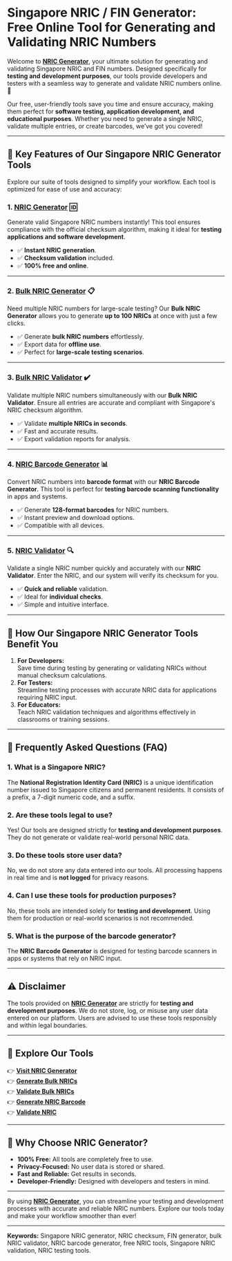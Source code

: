 # **Singapore NRIC / FIN Generator: Free Online Tool for Generating and Validating NRIC Numbers**

Welcome to **[NRIC Generator](https://nricgenerator.com/)**, your ultimate solution for generating and validating Singapore NRIC and FIN numbers. Designed specifically for **testing and development purposes**, our tools provide developers and testers with a seamless way to generate and validate NRIC numbers online. 🚀

Our free, user-friendly tools save you time and ensure accuracy, making them perfect for **software testing, application development, and educational purposes**. Whether you need to generate a single NRIC, validate multiple entries, or create barcodes, we’ve got you covered!

---

## **🌟 Key Features of Our Singapore NRIC Generator Tools**

Explore our suite of tools designed to simplify your workflow. Each tool is optimized for ease of use and accuracy:

### 1. **[NRIC Generator](https://nricgenerator.com/) 🆔**
Generate valid Singapore NRIC numbers instantly! This tool ensures compliance with the official checksum algorithm, making it ideal for **testing applications and software development**.

- ✅ **Instant NRIC generation**.
- ✅ **Checksum validation** included.
- ✅ **100% free and online**.

---

### 2. **[Bulk NRIC Generator](https://nricgenerator.com/bulk-nric-generator/) 📋**
Need multiple NRIC numbers for large-scale testing? Our **Bulk NRIC Generator** allows you to generate **up to 100 NRICs** at once with just a few clicks.

- ✅ Generate **bulk NRIC numbers** effortlessly.
- ✅ Export data for **offline use**.
- ✅ Perfect for **large-scale testing scenarios**.

---

### 3. **[Bulk NRIC Validator](https://nricgenerator.com/bulk-nric-validator/) ✔️**
Validate multiple NRIC numbers simultaneously with our **Bulk NRIC Validator**. Ensure all entries are accurate and compliant with Singapore's NRIC checksum algorithm.

- ✅ Validate **multiple NRICs in seconds**.
- ✅ Fast and accurate results.
- ✅ Export validation reports for analysis.

---

### 4. **[NRIC Barcode Generator](https://nricgenerator.com/nric-barcode-generator/) 📊**
Convert NRIC numbers into **barcode format** with our **NRIC Barcode Generator**. This tool is perfect for **testing barcode scanning functionality** in apps and systems.

- ✅ Generate **128-format barcodes** for NRIC numbers.
- ✅ Instant preview and download options.
- ✅ Compatible with all devices.

---

### 5. **[NRIC Validator](https://nricgenerator.com/nric-validator/) 🔍**
Validate a single NRIC number quickly and accurately with our **NRIC Validator**. Enter the NRIC, and our system will verify its checksum for you.

- ✅ **Quick and reliable** validation.
- ✅ Ideal for **individual checks**.
- ✅ Simple and intuitive interface.

---

## **🔧 How Our Singapore NRIC Generator Tools Benefit You**

1. **For Developers:**  
   Save time during testing by generating or validating NRICs without manual checksum calculations.  
2. **For Testers:**  
   Streamline testing processes with accurate NRIC data for applications requiring NRIC input.  
3. **For Educators:**  
   Teach NRIC validation techniques and algorithms effectively in classrooms or training sessions.  

---

## **📖 Frequently Asked Questions (FAQ)**

### **1. What is a Singapore NRIC?**  
The **National Registration Identity Card (NRIC)** is a unique identification number issued to Singapore citizens and permanent residents. It consists of a prefix, a 7-digit numeric code, and a suffix.

### **2. Are these tools legal to use?**  
Yes! Our tools are designed strictly for **testing and development purposes**. They do not generate or validate real-world personal NRIC data.

### **3. Do these tools store user data?**  
No, we do not store any data entered into our tools. All processing happens in real time and is **not logged** for privacy reasons.

### **4. Can I use these tools for production purposes?**  
No, these tools are intended solely for **testing and development**. Using them for production or real-world scenarios is not recommended.

### **5. What is the purpose of the barcode generator?**  
The **NRIC Barcode Generator** is designed for testing barcode scanners in apps or systems that rely on NRIC input.

---

## **⚠️ Disclaimer**  
The tools provided on **[NRIC Generator](https://nricgenerator.com/)** are strictly for **testing and development purposes**. We do not store, log, or misuse any user data entered on our platform. Users are advised to use these tools responsibly and within legal boundaries.

---

## **🔗 Explore Our Tools**

👉 **[Visit NRIC Generator](https://nricgenerator.com/)**  
👉 **[Generate Bulk NRICs](https://nricgenerator.com/bulk-nric-generator/)**  
👉 **[Validate Bulk NRICs](https://nricgenerator.com/bulk-nric-validator/)**  
👉 **[Generate NRIC Barcode](https://nricgenerator.com/nric-barcode-generator/)**  
👉 **[Validate NRIC](https://nricgenerator.com/nric-validator/)**

---

## **🌟 Why Choose NRIC Generator?**

- **100% Free:** All tools are completely free to use.  
- **Privacy-Focused:** No user data is stored or shared.  
- **Fast and Reliable:** Get results in seconds.  
- **Developer-Friendly:** Designed with developers and testers in mind.  

---

By using **[NRIC Generator](https://nricgenerator.com/)**, you can streamline your testing and development processes with accurate and reliable NRIC numbers. Explore our tools today and make your workflow smoother than ever!

---

**Keywords:** Singapore NRIC generator, NRIC checksum, FIN generator, bulk NRIC validator, NRIC barcode generator, free NRIC tools, Singapore NRIC validation, NRIC testing tools.
